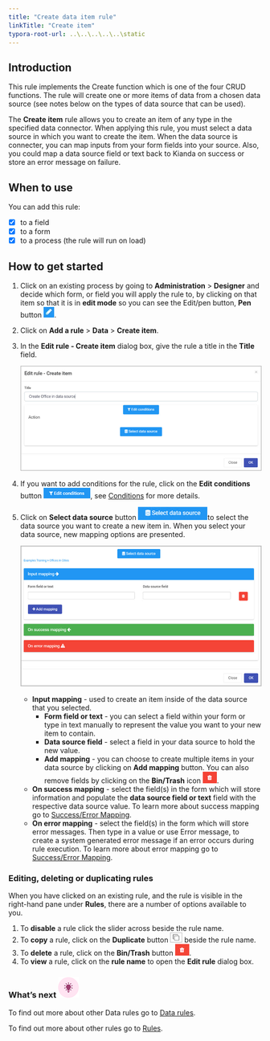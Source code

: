 ```yaml
---
title: "Create data item rule"
linkTitle: "Create item"
typora-root-url: ..\..\..\..\..\static
---
```


## Introduction

This rule implements the Create function which is one of the four CRUD functions. The rule will create one or more items of data from a chosen data source (see notes below on the types of data source that can be used).

The **Create item** rule allows you to create an item of any type in the specified data connector. When applying this rule, you must select a data source in which you want to create the item. When the data source is connecter, you can map inputs from your form fields into your source. Also, you could map a data source field or text back to Kianda on success or store an error message on failure.

## When to use 
You can add this rule:
- [x] to a field
- [x] to a form 
- [x] to a process (the rule will run on load)

## How to get started

1. Click on an existing process by going to **Administration** > **Designer** and decide which form, or field you will apply the rule to, by clicking on that item so that it is in **edit mode** so you can see the Edit/pen button, **Pen** button ![Pen button](/images/penicon.png).

2. Click on **Add a rule** > **Data** > **Create item**.

3. In the **Edit rule - Create item** dialog box, give the rule a title in the **Title** field.

   ![Edit rule - Assign form dialog box](/images/create-item-edit-rule.jpg)

4. If you want to add conditions for the rule, click on the **Edit conditions** button ![Edit conditions button](/images/editconditions.png), see [Conditions](/docs/platform/rules/general/add-conditions/) for more details.

5. Click on **Select data source** button ![Select data source](/images/button-select-data-source.jpg)to select the data source you want to create a new item in. When you select your data source, new mapping options are presented.

   ![create item - mapping options](/images/create-item-mapping.jpg)

   - **Input mapping** - used to create an item inside of the data source that you selected.
     - **Form field or text** - you can select a field within your form or type in text manually to represent the value you want to your new item to contain.
     - **Data source field** -  select a field in your data source to hold the new value.
     - **Add mapping** - you can choose to create multiple items in your data source by clicking on **Add mapping** button. You can also remove fields by clicking on the **Bin/Trash** icon ![Bin/Trash button](/images/bin.png).
   - **On success mapping** - select the field(s) in the form which will store information and populate the **data source field or text** field with the respective data source value. To learn more about success mapping go to [Success/Error Mapping](/docs/platform/rules/general/success-error-mapping/).
   - **On error mapping** - select the field(s) in the form which will store error messages. Then type in a value or use Error message, to create a system generated error message if an error occurs during rule execution. To learn more about error mapping go to [Success/Error Mapping](/docs/platform/rules/general/success-error-mapping/).

### Editing, deleting or duplicating rules

When you have clicked on an existing rule, and the rule is visible in the right-hand pane under **Rules**, there are a number of options available to you.

1. To **disable** a rule click the slider across beside the rule name.
2. To **copy** a rule, click on the **Duplicate** button ![Duplicate button](/images/duplicate-button.jpg) beside the rule name.
3. To **delete** a rule, click on the **Bin/Trash** button ![Bin/Trash button](/images/bin.png).
4. To **view** a rule, click on the **rule name** to open the **Edit rule** dialog box.

### What’s next ![Idea icon](/images/18.png)

To find out more about other Data rules go to [Data rules](/docs/platform/rules/data/).

To find out more about other rules go to [Rules](/docs/platform/rules/).





